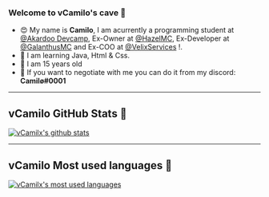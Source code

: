 ### Welcome to vCamilo's cave 👋
 * 😍 My name is **Camilo**, I am acurrently a programming student at [@Akardoo Devcamp](https://twitter.com/akardoo), Ex-Owner at [@HazelMC](https://twitter.com/HazelMCNetwork), Ex-Developer at [@GalanthusMC](https://twitter.com/GalanthusMC) and Ex-COO at [@VelixServices](https://discord.gg/qHdxPDm) !.
 * 🌴 I am learning Java, Html & Css.
 * 🥳 I am 15 years old
 * 📨 If you want to negotiate with me you can do it from my discord: **Camilø#0001**

---

## vCamilo GitHub Stats 🌠

<a href="https://github.com/vCamilx">
  <img align="center" src="https://github-readme-stats.anuraghazra1.vercel.app/api?username=vCamilx&theme=midnight-purple&locale=en" alt="vCamilx's github stats"/>
</a>
<br>

---

## vCamilo Most used languages 🌠

<a href="https://github.com/vCamilx">
  <img align="center" src="https://github-readme-stats.vercel.app/api/top-langs/?username=vCamilx&layout=compact&theme=midnight-purple&locale=en" alt="vCamilx's most used languages"/>
</a>
